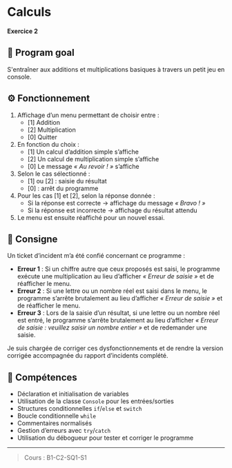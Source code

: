 # Calculs
**Exercice 2**

## 🎯 Program goal
S'entraîner aux additions et multiplications basiques à travers un petit jeu en console.

## ⚙️ Fonctionnement
1. Affichage d’un menu permettant de choisir entre :  
   - [1] Addition  
   - [2] Multiplication  
   - [0] Quitter  
2. En fonction du choix :  
   - [1] Un calcul d’addition simple s’affiche  
   - [2] Un calcul de multiplication simple s’affiche  
   - [0] Le message *« Au revoir ! »* s’affiche  
3. Selon le cas sélectionné :  
   - [1] ou [2] : saisie du résultat  
   - [0] : arrêt du programme  
4. Pour les cas [1] et [2], selon la réponse donnée :  
   - Si la réponse est correcte → affichage du message *« Bravo ! »*  
   - Si la réponse est incorrecte → affichage du résultat attendu  
5. Le menu est ensuite réaffiché pour un nouvel essai.

## 📌 Consigne
Un ticket d’incident m’a été confié concernant ce programme :  
- **Erreur 1** : Si un chiffre autre que ceux proposés est saisi, le programme exécute une multiplication au lieu d’afficher *« Erreur de saisie »* et de réafficher le menu.  
- **Erreur 2** : Si une lettre ou un nombre réel est saisi dans le menu, le programme s’arrête brutalement au lieu d’afficher *« Erreur de saisie »* et de réafficher le menu.  
- **Erreur 3** : Lors de la saisie d’un résultat, si une lettre ou un nombre réel est entré, le programme s’arrête brutalement au lieu d’afficher *« Erreur de saisie : veuillez saisir un nombre entier »* et de redemander une saisie.  

Je suis chargée de corriger ces dysfonctionnements et de rendre la version corrigée accompagnée du rapport d’incidents complété.

## 🧩 Compétences
- Déclaration et initialisation de variables  
- Utilisation de la classe `Console` pour les entrées/sorties  
- Structures conditionnelles `if`/`else` et `switch`  
- Boucle conditionnelle `while`  
- Commentaires normalisés  
- Gestion d’erreurs avec `try`/`catch`  
- Utilisation du débogueur pour tester et corriger le programme  

---
> Cours : B1-C2-SQ1-S1
